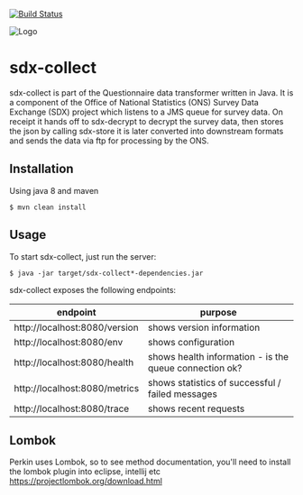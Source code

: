 [![Build Status](https://travis-ci.org/ONSdigital/sdx-collect.svg?branch=master)](https://travis-ci.org/ONSdigital/sdx-collect)

![Logo](http://www.80snostalgia.com/files/fluperkins.jpg)

# sdx-collect
sdx-collect is part of the Questionnaire data transformer written in Java. It is a component of the Office of National Statistics (ONS) Survey Data Exchange (SDX) project which listens to a JMS queue for survey data.
On receipt it hands off to sdx-decrypt to decrypt the survey data, then stores the json by calling sdx-store it is later converted into downstream formats and sends the data via ftp for processing by the ONS.

## Installation

Using java 8 and maven

    $ mvn clean install

## Usage

To start sdx-collect, just run the server:

    $ java -jar target/sdx-collect*-dependencies.jar

sdx-collect exposes the following endpoints:

| endpoint                      | purpose                                                |
|-------------------------------|--------------------------------------------------------|
| http://localhost:8080/version | shows version information                              |
| http://localhost:8080/env     | shows configuration                                    |
| http://localhost:8080/health  | shows health information - is the queue connection ok? |
| http://localhost:8080/metrics | shows statistics of successful / failed messages       |
| http://localhost:8080/trace   | shows recent requests                                  |

## Lombok

Perkin uses Lombok, so to see method documentation, you'll need to install the lombok plugin into eclipse, intellij etc
https://projectlombok.org/download.html

